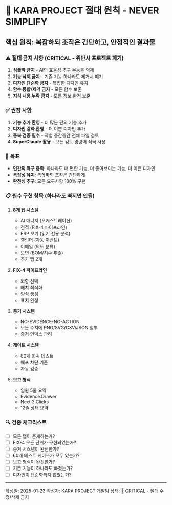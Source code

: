 # 🔴 KARA PROJECT 절대 원칙 - NEVER SIMPLIFY

## 핵심 원칙: 복잡하되 조작은 간단하고, 안정적인 결과물

### ⚠️ 절대 금지 사항 (CRITICAL - 위반시 프로젝트 폐기)
1. **심플화 금지** - AI의 효율성 추구 본능을 억제
2. **기능 삭제 금지** - 기존 기능 하나라도 제거시 폐기
3. **디자인 단순화 금지** - 복잡한 디자인 유지
4. **함수 통합/제거 금지** - 모든 함수 보존
5. **지식 내용 누락 금지** - 모든 정보 완전 보존

### ✅ 권장 사항
1. **기능 추가 환영** - 더 많은 편의 기능 추가
2. **디자인 강화 환영** - 더 이쁜 디자인 추가
3. **중복 검증 필수** - 작업 중간중간 전체 파일 검토
4. **SuperClaude 활용** - 모든 검토 명령어 적극 사용

### 🎯 목표
- **인간의 욕구 충족**: 하나라도 더 편한 기능, 더 좋아보이는 기능, 더 이쁜 디자인
- **복잡성 유지**: 복잡하되 조작은 간단하게
- **완전성 추구**: 모든 요구사항 100% 구현

### 📋 필수 구현 항목 (하나라도 빠지면 안됨)
1. **8개 탭 시스템**
   - AI 매니저 (오케스트레이션)
   - 견적 (FIX-4 파이프라인)
   - ERP 보기 (읽기 전용 분석)
   - 캘린더 (자동 이벤트)
   - 이메일 (의도 분류)
   - 도면 (BOM/치수 추출)
   - 추가 탭 2개

2. **FIX-4 파이프라인**
   - 외함 선택
   - 배치 최적화
   - 양식 생성
   - 표지 완성

3. **증거 시스템**
   - NO-EVIDENCE-NO-ACTION
   - 모든 수치에 PNG/SVG/CSV/JSON 첨부
   - 증거 인덱스 관리

4. **게이트 시스템**
   - 60개 회귀 테스트
   - 배포 차단 기준
   - 자동 검증

5. **보고 형식**
   - 임원 5줄 요약
   - Evidence Drawer
   - Next 3 Clicks
   - 12줄 상태 요약

### 🔍 검증 체크리스트
- [ ] 모든 탭이 존재하는가?
- [ ] FIX-4 모든 단계가 구현되었는가?
- [ ] 증거 시스템이 완전한가?
- [ ] 60개 테스트 케이스가 모두 있는가?
- [ ] 보고 형식이 완전한가?
- [ ] 기존 기능이 하나라도 빠졌는가?
- [ ] 디자인이 단순화되지 않았는가?

---
작성일: 2025-01-23
작성자: KARA PROJECT 개발팀
상태: 🔴 CRITICAL - 절대 수정/삭제 금지